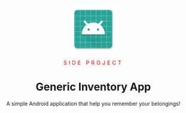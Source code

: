 <style type="text/css">.overline {color:red; letter-spacing: 5px}</style>

<div align="center">

<img width="128" height="128" src="./app/src/main/res/mipmap-xxxhdpi/ic_launcher.png">

<span class="overline">SIDE PROJECT</span>

# Generic Inventory App

<p>A simple Android application that help you remember your belongings!</p>
</div>